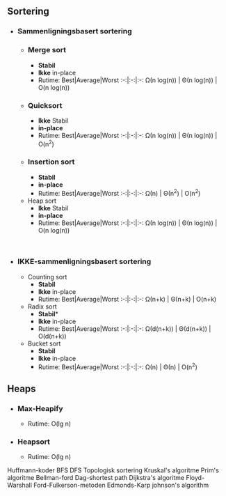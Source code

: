 ## Sortering

* ### Sammenligningsbasert sortering
  * ### Merge sort
    * **Stabil**
    * **Ikke** in-place
    * Rutime:
      Best|Average|Worst
      :-:|:-:|:-:
      Ω(n log(n)) | Θ(n log(n)) | O(n log(n))
      </br>
  * ### Quicksort
    * **Ikke** Stabil
    * **in-place**
    * Rutime:
      Best|Average|Worst
      :-:|:-:|:-:
      Ω(n log(n)) | Θ(n log(n)) | O(n<sup>2</sup>)
      </br>
  * ### Insertion sort
    * **Stabil**
    * **in-place**
    * Rutime:
      Best|Average|Worst
      :-:|:-:|:-:
      Ω(n) | Θ(n<sup>2</sup>) | O(n<sup>2</sup>)
      </br>
  * Heap sort
    * **Ikke** Stabil
    * **in-place**
    * Rutime:
      Best|Average|Worst
      :-:|:-:|:-:
      Ω(n log(n)) | Θ(n log(n)) | O(n log(n))

</br>

* ### IKKE-sammenligningsbasert sortering
  * Counting sort
    * **Stabil**
    * **Ikke** in-place
    * Rutime:
      Best|Average|Worst
      :-:|:-:|:-:
      Ω(n+k) | Θ(n+k) | O(n+k)
      </br>
  * Radix sort
    * **Stabil***
    * **Ikke** in-place
    * Rutime:
      Best|Average|Worst
      :-:|:-:|:-:
      Ω(d(n+k)) | Θ(d(n+k)) | O(d(n+k))
      </br>
  * Bucket sort
    * **Stabil**
    * **Ikke** in-place
    * Rutime:
      Best|Average|Worst
      :-:|:-:|:-:
      Ω(n) | Θ(n) | O(n<sup>2</sup>)
      </br>

## Heaps
* ### Max-Heapify
  * Rutime: O(lg n)
    </br>
* ### Heapsort
  * Rutime: O(lg n)
    </br>


Huffmann-koder
BFS
DFS
Topologisk sortering
Kruskal's algoritme
Prim's algoritme
Bellman-ford
Dag-shortest path
Dijkstra's algoritme
Floyd-Warshall
Ford-Fulkerson-metoden
Edmonds-Karp
johnson's algorithm